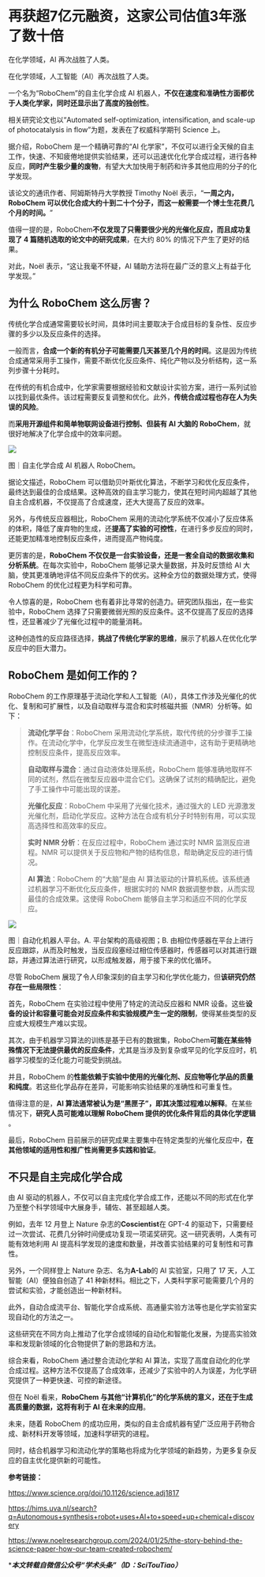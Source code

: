 # 再获超7亿元融资，这家公司估值3年涨了数十倍

在化学领域，AI 再次战胜了人类。

在化学领域，人工智能（AI）再次战胜了人类。

一个名为“RoboChem”的自主化学合成 AI 机器人，​**不仅在速度和准确性方面都优于人类化学家，同时还显示出了高度的独创性**​。

相关研究论文也以“Automated self-optimization, intensification, and scale-up of photocatalysis in flow”为题，发表在了权威科学期刊 Science 上。

据介绍，RoboChem 是一个精确可靠的“AI 化学家”，不仅可以进行全天候的自主工作，快速、不知疲倦地提供实验结果，还可以迅速优化化学合成过程，进行各种反应，​**同时产生极少量的废物**​，有望大大加快用于制药和许多其他应用的分子的化学发现。

该论文的通讯作者、阿姆斯特丹大学教授 Timothy Noël 表示，“​**一周之内，RoboChem 可以优化合成大约十到二十个分子，而这一般需要一个博士生花费几个月的时间。**​”

值得一提的是，RoboChem​**不仅发现了只需要很少光的光催化反应，而且成功复现了 4 篇随机选取的论文中的研究成果**​，在大约 80% 的情况下产生了更好的结果。

对此，Noël 表示，“这让我毫不怀疑，AI 辅助方法将在最广泛的意义上有益于化学发现。”

## 为什么 RoboChem 这么厉害？

传统化学合成通常需要较长时间，具体时间主要取决于合成目标的复杂性、反应步骤的多少以及反应条件的选择。

一般而言，​**合成一个新的有机分子可能需要几天甚至几个月的时间**​。这是因为传统合成通常采用手工操作，需要不断优化反应条件、纯化产物以及分析结构，这一系列步骤十分耗时。

在传统的有机合成中，化学家需要根据经验和文献设计实验方案，进行一系列试验以找到最优条件。该过程需要反复调整和优化。此外，​**传统合成过程也存在人为失误的风险**​。

而​**采用开源组件和简单物联网设备进行控制、但装有 AI 大脑的 RoboChem**​，就很好地解决了化学合成中的效率问题。

![](https://img.36krcdn.com/hsossms/20240129/v2_fea7fd9d040f414299e1e55e1e886596@000000_oswg1075027oswg1080oswg720_img_000?x-oss-process=image/format,jpg/interlace,1/format,jpg/interlace,1/format,jpg/interlace,1)

图｜自主化学合成 AI 机器人 RoboChem。

据论文描述，RoboChem 可以借助贝叶斯优化算法，不断学习和优化反应条件，最终达到最佳的合成结果。这种高效的自主学习能力，使其在短时间内超越了其他自主合成机器，不仅提高了合成速度，还大大提高了反应的效率。

另外，与传统反应器相比，RoboChem 采用的流动化学系统不仅减小了反应体系的体积，降低了废弃物的生成，还​**提高了实验的可控性**​，在进行多步反应的同时，还能更加精准地控制反应条件，进而提高产物纯度。

更厉害的是，​**RoboChem 不仅仅是一台实验设备，还是一套全自动的数据收集和分析系统**​。在每次实验中，RoboChem 能够记录大量数据，并及时反馈给 AI 大脑，使其更准确地评估不同反应条件下的优劣。这种全方位的数据处理方式，使得 RoboChem 的优化过程更为科学和可靠。

令人惊喜的是，RoboChem 也有着非比寻常的创造力。研究团队指出，在一些实验中，RoboChem 选择了只需要微弱光照的反应条件。这不仅提高了反应的选择性，还显著减少了光催化过程中的能量消耗。

这种创造性的反应路径选择，​**挑战了传统化学家的思维**​，展示了机器人在优化化学反应中的巨大潜力。

## RoboChem 是如何工作的？

RoboChem 的工作原理基于流动化学和人工智能（AI），具体工作涉及光催化的优化、复制和可扩展性，以及自动取样与混合和实时核磁共振（NMR）分析等。如下：

> ​**流动化学平台**​：RoboChem 采用流动化学系统，取代传统的分步骤手工操作。在流动化学中，化学反应发生在微型连续流通道中，这有助于更精确地控制反应条件，提高反应效率。
> 
> ​**自动取样与混合**​：通过自动液体处理系统，RoboChem 能够准确地取样不同的试剂，然后在微型反应器中混合它们。这确保了试剂的精确配比，避免了手工操作中可能出现的误差。
> 
> ​**光催化反应**​：RoboChem 中采用了光催化技术，通过强大的 LED 光源激发光催化剂，启动化学反应。这种方法在合成有机分子时特别有用，可以实现高选择性和高效率的反应。
> 
> ​**实时 NMR 分析**​：在反应过程中，RoboChem 通过实时 NMR 监测反应进程。NMR 可以提供关于反应物和产物的结构信息，帮助确定反应的进行情况。
> 
> ​**AI 算法**​：RoboChem 的“大脑”是由 AI 算法驱动的计算机系统。该系统通过机器学习不断优化反应条件，根据实时的 NMR 数据调整参数，从而实现最佳的合成效果。这使得 RoboChem 能够自主学习和适应不同的化学反应。

![](https://pic.imgdb.cn/item/65f11c989f345e8d03b38aa5.png)

图｜自动化机器人平台。A. 平台架构的高级视图；B. 由相位传感器在平台上进行反应跟踪，从而及时触发，当反应段塞经过相位传感器时，传感器可以对其进行跟踪，并通过算法进行研究，以形成触发器，用于接下来的优化循环。

尽管 RoboChem 展现了令人印象深刻的自主学习和化学优化能力，但​**该研究仍然存在一些局限性**​：

首先，RoboChem 在实验过程中使用了特定的流动反应器和 NMR 设备。这些​**设备的设计和容量可能会对反应条件和实验规模产生一定的限制**​，使得某些类型的反应或大规模生产难以实现。

其次，由于机器学习算法的训练是基于已有的数据集，RoboChem​**可能在某些特殊情况下无法提供最优的反应条件**​，尤其是当涉及到复杂或罕见的化学反应时，机器学习模型的泛化能力可能受到挑战。

并且，RoboChem 的​**性能依赖于实验中使用的光催化剂、反应物等化学品的质量和纯度**​。若这些化学品存在差异，可能影响实验结果的准确性和可重复性。

值得注意的是，​**AI 算法通常被认为是“黑匣子”，即其决策过程难以解释**​。在某些情况下，​**研究人员可能难以理解 RoboChem 提供的优化条件背后的具体化学逻辑**​。

最后，RoboChem 目前展示的研究成果主要集中在特定类型的光催化反应中，​**在其他领域的适用性和推广性尚需更多实践和验证**​。

## 不只是自主完成化学合成

由 AI 驱动的机器人，不仅可以自主完成化学合成工作，还能以不同的形式在化学乃至整个科学领域中大展身手，辅佐、甚至超越人类。

例如，去年 12 月登上 Nature 杂志的**Coscientist**在 GPT-4 的驱动下，只需要经过一次尝试、花费几分钟时间便成功复现一项诺奖研究。这一研究表明，人类有可能有效地利用 AI 提高科学发现的速度和数量，并改善实验结果的可复制性和可靠性。

另外，一个同样登上 Nature 杂志、名为**A-Lab**的 AI 实验室，只用了 17 天，人工智能（AI）便独自创造了 41 种新材料。相比之下，人类科学家可能需要几个月的尝试和实验，才能创造出一种新材料。

此外，自动合成流平台、智能化学合成系统、高通量实验方法等也是化学实验室实现自动化的方法之一。

这些研究在不同方向上推动了化学合成领域的自动化和智能化发展，为提高实验效率和发现新领域的化合物提供了新的思路和方法。

综合来看，RoboChem 通过整合流动化学和 AI 算法，实现了高度自动化的化学合成过程。这种方法不仅提高了合成效率，还减少了实验中的人为误差，为化学研究提供了一种更快速、可控的新途径。

但在 Noël 看来，​**RoboChem 与其他“计算机化”的化学系统的意义，还在于生成高质量的数据，这将有利于 AI 在未来的应用**​。

未来，随着 RoboChem 的成功应用，类似的自主合成机器有望广泛应用于药物合成、新材料开发等领域，加速科学研究的进程。

同时，结合机器学习和流动化学的策略也将成为化学领域的新趋势，为更多复杂反应的自主优化提供新的可能性。

**参考链接：**

https://www.science.org/doi/10.1126/science.adj1817

https://hims.uva.nl/search?q=Autonomous+synthesis+robot+uses+AI+to+speed+up+chemical+discovery

https://www.noelresearchgroup.com/2024/01/25/the-story-behind-the-science-paper-how-our-team-created-robochem/

****本文转载自微信公众号“学术头条”（ID：SciTouTiao）***

